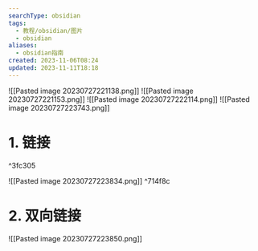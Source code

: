 ```yaml
---
searchType: obsidian
tags:
  - 教程/obsidian/图片
  - obsidian
aliases:
  - obsidian指南
created: 2023-11-06T08:24
updated: 2023-11-11T18:18
---
```


![[Pasted image 20230727221138.png]]
![[Pasted image 20230727221153.png]]
![[Pasted image 20230727222114.png]]
![[Pasted image 20230727223743.png]]
# 1. 链接

^3fc305

![[Pasted image 20230727223834.png]] ^714f8c
# 2. 双向链接
![[Pasted image 20230727223850.png]]
